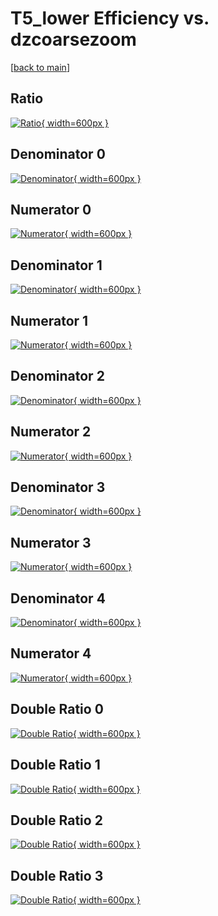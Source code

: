 # T5_lower Efficiency vs. dzcoarsezoom

[[back to main](./)]



## Ratio

[![Ratio](../mtv/var/T5_lower_base_211_-1_eff_dzcoarsezoom.png){ width=600px }](../mtv/var/T5_lower_base_211_-1_eff_dzcoarsezoom.pdf)

## Denominator 0

[![Denominator](../mtv/den/T5_lower_base_211_-1_eff_dzcoarsezoom_den0.png){ width=600px }](../mtv/den/T5_lower_base_211_-1_eff_dzcoarsezoom_den0.pdf)

## Numerator 0

[![Numerator](../mtv/num/T5_lower_base_211_-1_eff_dzcoarsezoom_num0.png){ width=600px }](../mtv/num/T5_lower_base_211_-1_eff_dzcoarsezoom_num0.pdf)

## Denominator 1

[![Denominator](../mtv/den/T5_lower_base_211_-1_eff_dzcoarsezoom_den1.png){ width=600px }](../mtv/den/T5_lower_base_211_-1_eff_dzcoarsezoom_den1.pdf)

## Numerator 1

[![Numerator](../mtv/num/T5_lower_base_211_-1_eff_dzcoarsezoom_num1.png){ width=600px }](../mtv/num/T5_lower_base_211_-1_eff_dzcoarsezoom_num1.pdf)

## Denominator 2

[![Denominator](../mtv/den/T5_lower_base_211_-1_eff_dzcoarsezoom_den2.png){ width=600px }](../mtv/den/T5_lower_base_211_-1_eff_dzcoarsezoom_den2.pdf)

## Numerator 2

[![Numerator](../mtv/num/T5_lower_base_211_-1_eff_dzcoarsezoom_num2.png){ width=600px }](../mtv/num/T5_lower_base_211_-1_eff_dzcoarsezoom_num2.pdf)

## Denominator 3

[![Denominator](../mtv/den/T5_lower_base_211_-1_eff_dzcoarsezoom_den3.png){ width=600px }](../mtv/den/T5_lower_base_211_-1_eff_dzcoarsezoom_den3.pdf)

## Numerator 3

[![Numerator](../mtv/num/T5_lower_base_211_-1_eff_dzcoarsezoom_num3.png){ width=600px }](../mtv/num/T5_lower_base_211_-1_eff_dzcoarsezoom_num3.pdf)

## Denominator 4

[![Denominator](../mtv/den/T5_lower_base_211_-1_eff_dzcoarsezoom_den4.png){ width=600px }](../mtv/den/T5_lower_base_211_-1_eff_dzcoarsezoom_den4.pdf)

## Numerator 4

[![Numerator](../mtv/num/T5_lower_base_211_-1_eff_dzcoarsezoom_num4.png){ width=600px }](../mtv/num/T5_lower_base_211_-1_eff_dzcoarsezoom_num4.pdf)

## Double Ratio 0

[![Double Ratio](../mtv/ratio/T5_lower_base_211_-1_eff_dzcoarsezoom_ratio0.png){ width=600px }](../mtv/ratio/T5_lower_base_211_-1_eff_dzcoarsezoom_ratio0.pdf)

## Double Ratio 1

[![Double Ratio](../mtv/ratio/T5_lower_base_211_-1_eff_dzcoarsezoom_ratio1.png){ width=600px }](../mtv/ratio/T5_lower_base_211_-1_eff_dzcoarsezoom_ratio1.pdf)

## Double Ratio 2

[![Double Ratio](../mtv/ratio/T5_lower_base_211_-1_eff_dzcoarsezoom_ratio2.png){ width=600px }](../mtv/ratio/T5_lower_base_211_-1_eff_dzcoarsezoom_ratio2.pdf)

## Double Ratio 3

[![Double Ratio](../mtv/ratio/T5_lower_base_211_-1_eff_dzcoarsezoom_ratio3.png){ width=600px }](../mtv/ratio/T5_lower_base_211_-1_eff_dzcoarsezoom_ratio3.pdf)

